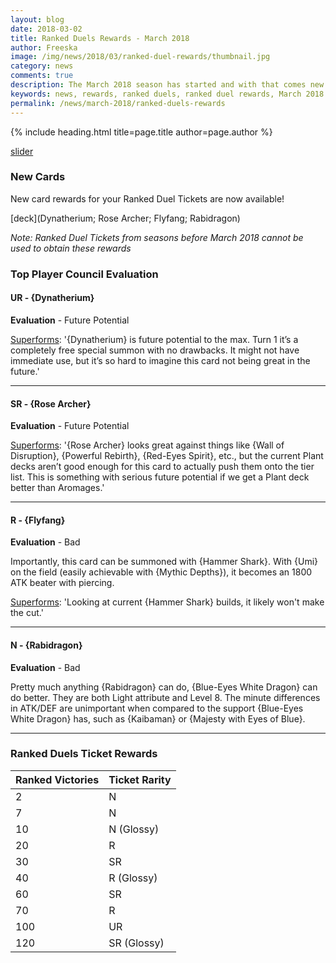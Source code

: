 ```yaml
---
layout: blog
date: 2018-03-02
title: Ranked Duels Rewards - March 2018
author: Freeska
image: /img/news/2018/03/ranked-duel-rewards/thumbnail.jpg
category: news
comments: true
description: The March 2018 season has started and with that comes new duel rewards. Check here for an overview of all the new obtainable cards!
keywords: news, rewards, ranked duels, ranked duel rewards, March 2018
permalink: /news/march-2018/ranked-duels-rewards
---
```


{% include heading.html title=page.title author=page.author %}

[slider](https://i.imgur.com/ZPDSOL3.jpg)

### New Cards

New card rewards for your Ranked Duel Tickets are now available!

[deck](Dynatherium; Rose Archer; Flyfang; Rabidragon)

*Note: Ranked Duel Tickets from seasons before March 2018 cannot be used to obtain these rewards*

### Top Player Council Evaluation

#### UR - {Dynatherium} 
**Evaluation** - Future Potential

[Superforms](/authors/superforms): '{Dynatherium} is future potential to the max. Turn 1 it’s a completely free special summon with no drawbacks. It might not have immediate use, but it’s so hard to imagine this card not being great in the future.'

---
 
#### SR - {Rose Archer}
**Evaluation** - Future Potential

[Superforms](/authors/superforms): '{Rose Archer} looks great against things like {Wall of Disruption}, {Powerful Rebirth}, {Red-Eyes Spirit}, etc., but the current Plant decks aren’t good enough for this card to actually push them onto the tier list. This is something with serious future potential if we get a Plant deck better than Aromages.'

---

#### R - {Flyfang}
**Evaluation** - Bad

Importantly, this card can be summoned with {Hammer Shark}. With {Umi} on the field (easily achievable with {Mythic Depths}), it becomes an 1800 ATK beater with piercing. 

[Superforms](/authors/superforms): 'Looking at current {Hammer Shark} builds, it likely won't make the cut.'

---

#### N - {Rabidragon}
**Evaluation** - Bad

Pretty much anything {Rabidragon} can do, {Blue-Eyes White Dragon} can do better. They are both Light attribute and Level 8. The minute differences in ATK/DEF are unimportant when compared to the support {Blue-Eyes White Dragon} has, such as {Kaibaman} or {Majesty with Eyes of Blue}.

---

### Ranked Duels Ticket Rewards

| Ranked Victories | Ticket Rarity | 
|--|--|
| 2 | N |
| 7 | N |
| 10 | N (Glossy) |
| 20 | R |
| 30 | SR |
| 40 | R (Glossy) |
| 60 | SR |
| 70 | R |
| 100 | UR |
| 120 | SR (Glossy) |